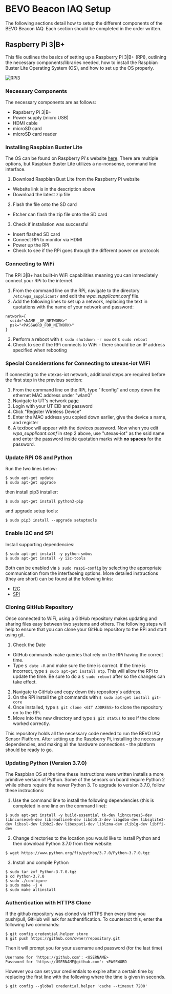 # BEVO Beacon IAQ Setup 

The following sections detail how to setup the different components of the BEVO Beacon IAQ. Each section should be completed in the order written. 

## Raspberry Pi 3|B+
This file outlines the basics of setting up a Raspberry Pi 3|B+ (RPi), outlining the necessary components/libraries needed, how to install the Raspbian Buster Lite Operating System (OS), and how to set up the OS properly. 

![RPi3](https://www.raspberrypi.org/app/uploads/2018/03/770A5842-1612x1080.jpg)

### Necessary Components
The necessary components are as follows:
- Rapsberry Pi 3|B+
- Power supply (micro USB)
- HDMI cable
- microSD card
- microSD card reader

### Installing Raspbian Buster Lite
The OS can be found on Raspberry Pi's website [here](https://www.raspberrypi.org/downloads/raspbian/). There are multiple options, but Raspbian Buster Lite utilizes a no-nonsense, command line interface. 

1. Download Raspbian Bust Lite from the Raspberry Pi website
  - Website link is in the description above
  - Download the latest zip file
2. Flash the file onto the SD card
  - Etcher can flash the zip file onto the SD card
3. Check if installation was successful 
  - Insert flashed SD card
  - Connect RPi to monitor via HDMI
  - Power up the RPi
  - Check to see if the RPi goes through the different power on protocols

### Connecting to WiFi
The RPi 3|B+ has built-in WiFi capabilities meaning you can immediately connect your RPi to the internet. 

1. From the command line on the RPi, navigate to the directory ```/etc/wpa_supplicant/``` and edit the *wpa_supplicant.conf* file.
2. Add the following lines to set up a network, replacing the text in quotations with the name of your network and password:
```
network={
  ssid="<NAME _OF_NETWORK>"
  psk="<PASSWORD_FOR_NETWORK>"
}
```
3. Perform a reboot with ```$ sudo shutdown -r now``` or ```$ sudo reboot```
4. Check to see if the RPi connects to WiFi - there should be an IP address specified when rebooting

### Special Considerations for Connecting to utexas-iot WiFi
If connecting to the utexas-iot network, additional steps are required before the first step in the previous section:

1. From the command line on the RPi, type "ifconfig" and copy down the ethernet MAC address under "wlan0" 
2. Navigate to UT's network [page](https://network.utexas.edu)
3. Login with your UT EID and password
4. Click "Register Wireless Device"
5. Enter the MAC address you copied down earlier, give the device a name, and register
6. A textbox will appear with the devices password. Now when you edit *wpa_supplicant.conf* in step 2 above, use "utexas-iot" as the ssid name and enter the password inside quotation marks with **no spaces** for the password. 

### Update RPi OS and Python
Run the two lines below:
```
$ sudo apt-get update
$ sudo apt-get upgrade
```
then install pip3 installer:
```
$ sudo apt-get install python3-pip
```
and upgrade setup tools:
```
$ sudo pip3 install --upgrade setuptools
```

### Enable I2C and SPI
Install supporting dependencies:
```
$ sudo apt-get install -y python-smbus
$ sudo apt-get install -y i2c-tools
```

Both can be enabled via ```$ sudo raspi-config``` by selecting the appropriate communication from the interfaceing options. More detailed instructions (they are short) can be found at the following links:
- [I2C](https://learn.adafruit.com/adafruits-raspberry-pi-lesson-4-gpio-setup/configuring-i2c)
- [SPI](https://learn.adafruit.com/adafruits-raspberry-pi-lesson-4-gpio-setup/configuring-spi)

### Cloning GitHub Repository
Once connected to WiFi, using a GitHub repository makes updating and sharing files easy between two systems and others. The following steps will help to ensure that you can clone your GitHub repository to the RPi and start using git. 

1. Check the Date
  - GitHub commands make queries that rely on the RPi having the correct time. 
  - Type ```$ date -R``` and make sure the time is correct. If the time is incorrect, type ```$ sudo apt-get install ntp```.
  This will allow the RPi to update the time. Be sure to do a ```$ sudo reboot``` after so the changes can take effect.
2. Navigate to GitHub and copy down this repository's address.
3. On the RPi install the git commands with ```$ sudo apt-get install git-core```
4. Once installed, type ```$ git clone <GIT ADDRESS>``` to clone the repository on to the RPi.
5. Move into the new directory and type ```$ git status``` to see if the clone worked correctly. 

This repository holds all the necessary code needed to run the BEVO IAQ Sensor Platform. After setting up the Raspberry Pi, installing the necessary dependencies, and making all the hardware connections - the platform should be ready to go. 

### Updating Python (Version 3.7.0)
The Raspbian OS at the time these instructions were written installs a more primitive version of Python. Some of the sensors on board require Python 2 while others require the newer Python 3. To upgrade to version 3.7.0, follow these instructions:

1. Use the command line to install the following dependencies (this is completed in one line on the command line):
```
$ sudo apt-get install -y build-essential tk-dev libncurses5-dev libncursesw5-dev libreadline6-dev libdb5.3-dev libgdbm-dev libsqlite3-dev libssl-dev libbz2-dev libexpat1-dev liblzma-dev zlib1g-dev libffi-dev
```
2. Change directories to the location you would like to install Python and then download Python 3.7.0 from their website:
```
$ wget https://www.python.org/ftp/python/3.7.0/Python-3.7.0.tgz
```
3. Install and compile Python
```
$ sudo tar zxf Python-3.7.0.tgz
$ cd Python-3.7.0
$ sudo ./configure
$ sudo make -j 4
$ sudo make altinstall
```

### Authentication with HTTPS Clone
If the github repository was cloned via HTTPS then every time you push/pull, GitHub will ask for authentification. To counteract this, enter the following two commands:
```
$ git config credential.helper store
$ git push https://github.com/owner/repository.git
```

Then it will prompt you for your username and password (for the last time)
```
Username for 'https://github.com': <USERNAME>
Password for 'https://USERNAME@github.com': <PASSWORD
```

However you can set your credientials to expire after a certain time by replacing the first line with the following where the time is given in seconds. 
```
$ git config --global credential.helper 'cache --timeout 7200'
```
